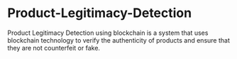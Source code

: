 # Product-Legitimacy-Detection
Product Legitimacy Detection using blockchain is a system that uses blockchain technology to verify the authenticity of products and ensure that they are not counterfeit or fake.
